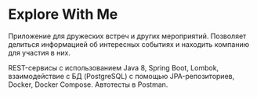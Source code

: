 # Explore With Me
Приложение для дружеских встреч и других мероприятий. Позволяет делиться информацией об интересных событиях и находить компанию для участия в них.

REST-сервисы с использованием Java 8, Spring Boot, Lombok, взаимодействие с БД (PostgreSQL) с помощью JPA-репозиториев, Docker, Docker Compose. Автотесты в Postman.
